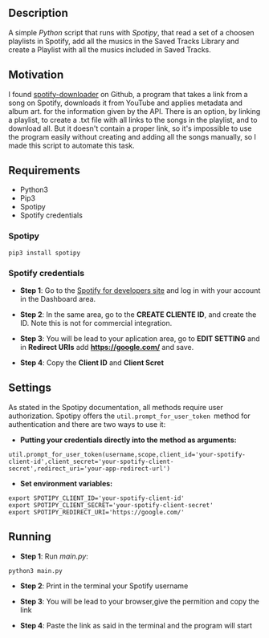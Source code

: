 ## __Description__

A simple _Python_ script that runs with _Spotipy_, that read a set of a choosen playlists in Spotify, add all the musics in the Saved Tracks Library and create a Playlist with all the musics included in Saved Tracks.

## __Motivation__

I found [spotify-downloader](https://github.com/ritiek/spotify-downloader) on Github, a program that takes a link from a song on Spotify, downloads it from YouTube and applies metadata and album art. for the information given by the API. There is an option, by linking a playlist, to create a .txt file with all links to the songs in the playlist, and to download all.
But it doesn't contain a proper link, so it's impossible to use the program easily without creating and adding all the songs manually, so I made this script to automate this task.

## __Requirements__

* Python3
* Pip3
* Spotipy
* Spotify credentials

### Spotipy

```{bash}
pip3 install spotipy
```

### Spotify credentials

* __Step 1__: Go to the [Spotify for developers site](https://developer.spotify.com/) and log in with your account in the Dashboard area.

* __Step 2__: In the same area, go to the __CREATE CLIENTE ID__, and create the ID. Note this is not for commercial integration.

* __Step 3__: You will be lead to your aplication area, go to __EDIT SETTING__ and in __Redirect URIs__ add __https://google.com/__ and save.

* __Step 4__: Copy the __Client ID__ and __Client Scret__

## __Settings__

As stated in the Spotipy documentation, all methods require user authorization.
Spotipy offers the ```util.prompt_for_user_token ```method for authentication and there are two ways to use it:

* __Putting your credentials directly into the method as arguments:__

```
util.prompt_for_user_token(username,scope,client_id='your-spotify-client-id',client_secret='your-spotify-client-secret',redirect_uri='your-app-redirect-url')
```

* __Set environment variables:__

```{bash}
export SPOTIPY_CLIENT_ID='your-spotify-client-id'
export SPOTIPY_CLIENT_SECRET='your-spotify-client-secret'
export SPOTIPY_REDIRECT_URI='https://google.com/'
```

## __Running__

* __Step 1__: Run _main.py_:
```{bash}
python3 main.py
```

* __Step 2__: Print in the terminal your Spotify username

* __Step 3__: You will be lead to your browser,give the permition and copy the link

* __Step 4__: Paste the link as said in the terminal and the program will start
